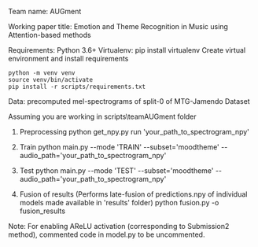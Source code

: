 Team name: AUGment

Working paper title: Emotion and Theme Recognition in Music using Attention-based methods

Requirements:
    Python 3.6+
    Virtualenv: pip install virtualenv
    Create virtual environment and install requirements

    python -m venv venv
    source venv/bin/activate
    pip install -r scripts/requirements.txt

Data: precomputed mel-spectrograms of split-0 of MTG-Jamendo Dataset

Assuming you are working in scripts\teamAUGment folder

1. Preprocessing
python get_npy.py run 'your_path_to_spectrogram_npy'

2. Train
python main.py --mode 'TRAIN' --subset='moodtheme' --audio_path='your_path_to_spectrogram_npy'

3. Test
python main.py --mode 'TEST' --subset='moodtheme' --audio_path='your_path_to_spectrogram_npy'

4. Fusion of results (Performs late-fusion of predictions.npy of individual models made available in 'results' folder)
python fusion.py -o fusion_results

Note: For enabling AReLU activation (corresponding to Submission2 method), commented code in model.py to be uncommented.  
